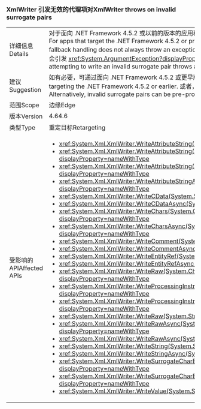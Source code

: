### <a name="xmlwriter-throws-on-invalid-surrogate-pairs"></a><span data-ttu-id="b4f0e-101">XmlWriter 引发无效的代理项对</span><span class="sxs-lookup"><span data-stu-id="b4f0e-101">XmlWriter throws on invalid surrogate pairs</span></span>

|   |   |
|---|---|
|<span data-ttu-id="b4f0e-102">详细信息</span><span class="sxs-lookup"><span data-stu-id="b4f0e-102">Details</span></span>|<span data-ttu-id="b4f0e-103">对于面向 .NET Framework 4.5.2 或以前的版本的应用程序，使用异常回退处理编写无效的代理项对并不会总是引发异常。</span><span class="sxs-lookup"><span data-stu-id="b4f0e-103">For apps that target the .NET Framework 4.5.2 or previous versions, writing an invalid surrogate pair using exception fallback handling does not always throw an exception.</span></span> <span data-ttu-id="b4f0e-104">对于面向 .NET Framework 4.6 的应用，尝试编写无效的代理项对会引发 <xref:System.ArgumentException?displayProperty=name>。</span><span class="sxs-lookup"><span data-stu-id="b4f0e-104">For apps that target the .NET Framework 4.6, attempting to write an invalid surrogate pair throws an <xref:System.ArgumentException?displayProperty=name>.</span></span>|
|<span data-ttu-id="b4f0e-105">建议</span><span class="sxs-lookup"><span data-stu-id="b4f0e-105">Suggestion</span></span>|<span data-ttu-id="b4f0e-106">如有必要，可通过面向 .NET Framework 4.5.2 或更早版本来避免此中断。</span><span class="sxs-lookup"><span data-stu-id="b4f0e-106">If necessary, this break can be avoided by targeting the .NET Framework 4.5.2 or earlier.</span></span> <span data-ttu-id="b4f0e-107">或者，可在编写无效的代理项对前将其预处理为有效的 XML。</span><span class="sxs-lookup"><span data-stu-id="b4f0e-107">Alternatively, invalid surrogate pairs can be pre-processed into valid xml prior to writing them.</span></span>|
|<span data-ttu-id="b4f0e-108">范围</span><span class="sxs-lookup"><span data-stu-id="b4f0e-108">Scope</span></span>|<span data-ttu-id="b4f0e-109">边缘</span><span class="sxs-lookup"><span data-stu-id="b4f0e-109">Edge</span></span>|
|<span data-ttu-id="b4f0e-110">版本</span><span class="sxs-lookup"><span data-stu-id="b4f0e-110">Version</span></span>|<span data-ttu-id="b4f0e-111">4.6</span><span class="sxs-lookup"><span data-stu-id="b4f0e-111">4.6</span></span>|
|<span data-ttu-id="b4f0e-112">类型</span><span class="sxs-lookup"><span data-stu-id="b4f0e-112">Type</span></span>|<span data-ttu-id="b4f0e-113">重定目标</span><span class="sxs-lookup"><span data-stu-id="b4f0e-113">Retargeting</span></span>|
|<span data-ttu-id="b4f0e-114">受影响的 API</span><span class="sxs-lookup"><span data-stu-id="b4f0e-114">Affected APIs</span></span>|<ul><li><xref:System.Xml.XmlWriter.WriteAttributeString(System.String,System.String)?displayProperty=nameWithType></li><li><xref:System.Xml.XmlWriter.WriteAttributeString(System.String,System.String,System.String)?displayProperty=nameWithType></li><li><xref:System.Xml.XmlWriter.WriteAttributeString(System.String,System.String,System.String,System.String)?displayProperty=nameWithType></li><li><xref:System.Xml.XmlWriter.WriteAttributeStringAsync(System.String,System.String,System.String,System.String)?displayProperty=nameWithType></li><li><xref:System.Xml.XmlWriter.WriteCData(System.String)?displayProperty=nameWithType></li><li><xref:System.Xml.XmlWriter.WriteCDataAsync(System.String)?displayProperty=nameWithType></li><li><xref:System.Xml.XmlWriter.WriteChars(System.Char[],System.Int32,System.Int32)?displayProperty=nameWithType></li><li><xref:System.Xml.XmlWriter.WriteCharsAsync(System.Char[],System.Int32,System.Int32)?displayProperty=nameWithType></li><li><xref:System.Xml.XmlWriter.WriteComment(System.String)?displayProperty=nameWithType></li><li><xref:System.Xml.XmlWriter.WriteCommentAsync(System.String)?displayProperty=nameWithType></li><li><xref:System.Xml.XmlWriter.WriteEntityRef(System.String)?displayProperty=nameWithType></li><li><xref:System.Xml.XmlWriter.WriteEntityRefAsync(System.String)?displayProperty=nameWithType></li><li><xref:System.Xml.XmlWriter.WriteRaw(System.Char[],System.Int32,System.Int32)?displayProperty=nameWithType></li><li><xref:System.Xml.XmlWriter.WriteProcessingInstruction(System.String,System.String)?displayProperty=nameWithType></li><li><xref:System.Xml.XmlWriter.WriteProcessingInstructionAsync(System.String,System.String)?displayProperty=nameWithType></li><li><xref:System.Xml.XmlWriter.WriteRaw(System.String)?displayProperty=nameWithType></li><li><xref:System.Xml.XmlWriter.WriteRawAsync(System.Char[],System.Int32,System.Int32)?displayProperty=nameWithType></li><li><xref:System.Xml.XmlWriter.WriteRawAsync(System.String)?displayProperty=nameWithType></li><li><xref:System.Xml.XmlWriter.WriteString(System.String)?displayProperty=nameWithType></li><li><xref:System.Xml.XmlWriter.WriteStringAsync(System.String)?displayProperty=nameWithType></li><li><xref:System.Xml.XmlWriter.WriteSurrogateCharEntity(System.Char,System.Char)?displayProperty=nameWithType></li><li><xref:System.Xml.XmlWriter.WriteSurrogateCharEntityAsync(System.Char,System.Char)?displayProperty=nameWithType></li><li><xref:System.Xml.XmlWriter.WriteValue(System.String)?displayProperty=nameWithType></li></ul>|


